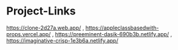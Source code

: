 # Project-Links
https://clone-2d27a.web.app/   ,   https://appleclassbasedwith-props.vercel.app/   ,  https://preeminent-dasik-690b3b.netlify.app/  ,    https://imaginative-crisp-1e3b6a.netlify.app/
